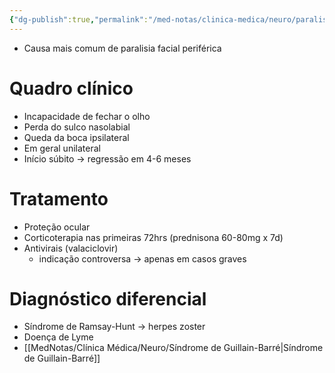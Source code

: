 ```yaml
---
{"dg-publish":true,"permalink":"/med-notas/clinica-medica/neuro/paralisia-de-bell/","tags":["review"]}
---
```


- Causa mais comum de paralisia facial periférica

# Quadro clínico
- Incapacidade de fechar o olho
- Perda do sulco nasolabial
- Queda da boca ipsilateral
- Em geral unilateral
- Início súbito -> regressão em 4-6 meses

# Tratamento
- Proteção ocular
- Corticoterapia nas primeiras 72hrs (prednisona 60-80mg x 7d)
- Antivirais (valaciclovir)
	- indicação controversa -> apenas em casos graves

# Diagnóstico diferencial
- Síndrome de Ramsay-Hunt -> herpes zoster
- Doença de Lyme
- [[MedNotas/Clínica Médica/Neuro/Síndrome de Guillain-Barré\|Síndrome de Guillain-Barré]]